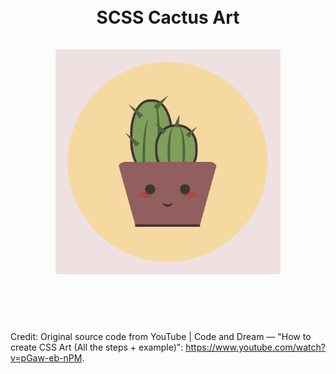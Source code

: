 <h1 align="center"> 
  <br>
  <strong>
    SCSS Cactus Art
  </strong>
  <br>
  <br>
  <img alt="cactus" src="cactus.png" width="360px" />
  <br>
  <br>
</h1>

<br>

Credit: Original source code from YouTube | Code and Dream — "How to create CSS Art (All the steps + example)": https://www.youtube.com/watch?v=pGaw-eb-nPM.

<br>
